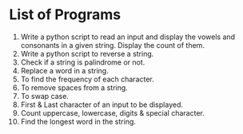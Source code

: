 # List of Programs

1. Write a python script to read an input and display the vowels and consonants in a given string. Display the count of them.
2. Write a python script to reverse a string.
3. Check if a string is palindrome or not.
4. Replace a word in a string.
5. To find the frequency of each character.
6. To remove spaces from a string.
7. To swap case.
8. First & Last character of an input to be displayed.
9. Count uppercase, lowercase, digits & special character.
10. Find the longest word in the string.